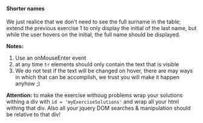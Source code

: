 #### Shorter names

We just realice that we don’t need to see the full surname in the table; extend the previous exercise 1 to only display the initial of the last name, but while the user hovers on the initial, the full name should be displayed. 

**Notes:**
1. Use an onMouseEnter event
2. at any time ```tr``` elements should only contain the text that is visible
3. We do not test if the text will be changed on hover, there are may ways in which that can be accomplish, we trust you will make it happen anyhow ;)

**Attention:** to make the exercise withoug problems wrap your solutions withing a div with ```id = 'myExerciseSolutions'``` and wrap all your html withing that div. Also all your jquery DOM searches & manipulation should be relative to that div!

